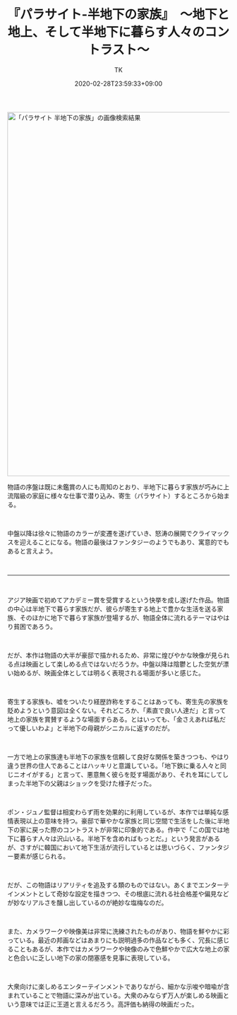 ﻿---
layout: post

title: 『パラサイト-半地下の家族』　～地下と地上、そして半地下に暮らす人々のコントラスト～
author: TK
date: 2020-02-28T23:59:33+09:00
comments: true
categories: Movie
---
<p><img alt="「パラサイト 半地下の家族」の画像検索結果" height="824" src="https://amd.c.yimg.jp/amd/20200223-00036256-bunshun-000-2-view.jpg" width="588" /></p>





<p>物語の序盤は既に未鑑賞の人にも周知のとおり、半地下に暮らす家族が巧みに上流階級の家庭に様々な仕事で潜り込み、寄生（パラサイト）するところから始まる。</p>

<p>&nbsp;</p>

<p>中盤以降は徐々に物語のカラーが変遷を遂げていき、怒涛の展開でクライマックスを迎えることになる。物語の最後はファンタジーのようでもあり、寓意的でもあると言えよう。</p>

<p>&nbsp;</p>

<hr />
<p>&nbsp;</p>

<p>アジア映画で初めてアカデミー賞を受賞するという快挙を成し遂げた作品。物語の中心は半地下で暮らす家族だが、彼らが寄生する地上で豊かな生活を送る家族、そのほかに地下で暮らす家族が登場するが、物語全体に流れるテーマはやはり貧困であろう。</p>

<p>&nbsp;</p>

<p>だが、本作は物語の大半が豪邸で描かれるため、非常に煌びやかな映像が見られる点は映画として楽しめる点ではないだろうか。中盤以降は陰鬱とした空気が漂い始めるが、映画全体としては明るく表現される場面が多いと感じた。</p>

<p>&nbsp;</p>

<p>寄生する家族も、嘘をついたり経歴詐称をすることはあっても、寄生先の家族を貶めようという意図は全くない。それどころか、「素直で良い人達だ」と言って地上の家族を賞賛するような場面すらある。とはいっても、「金さえあれば私だって優しいわよ」と半地下の母親がシニカルに返すのだが。</p>

<p>&nbsp;</p>

<p>一方で地上の家族達も半地下の家族を信頼して良好な関係を築きつつも、やはり違う世界の住人であることはハッキリと意識している。「地下鉄に乗る人々と同じニオイがする」と言って、悪意無く彼らを貶す場面があり、それを耳にしてしまった半地下の父親はショックを受けた様子だった。</p>

<p>&nbsp;</p>

<p>ポン・ジュノ監督は相変わらず雨を効果的に利用しているが、本作では単純な感情表現以上の意味を持つ。豪邸で華やかな家族と同じ空間で生活をした後に半地下の家に戻った際のコントラストが非常に印象的である。作中で「この国では地下に暮らす人々は沢山いる。半地下を含めればもっとだ。」という発言があるが、さすがに韓国において地下生活が流行しているとは思いづらく、ファンタジー要素が感じられる。</p>

<p>&nbsp;</p>

<p>だが、この物語はリアリティを追及する類のものではない。あくまでエンターテインメントとして奇妙な設定を描きつつ、その根底に流れる社会格差や偏見などが妙なリアルさを醸し出しているのが絶妙な塩梅なのだ。</p>

<p>&nbsp;</p>

<p>また、カメラワークや映像美は非常に洗練されたものがあり、物語を鮮やかに彩っている。最近の邦画などはあまりにも説明過多の作品なども多く、冗長に感じることもあるが、本作ではカメラワークや映像のみで色鮮やかで広大な地上の家と色合いに乏しい地下の家の閉塞感を見事に表現している。</p>

<p>&nbsp;</p>

<p>大衆向けに楽しめるエンターテインメントでありながら、細かな示唆や暗喩が含まれていることで物語に深みが出ている。大衆のみならず万人が楽しめる映画という意味では正に王道と言えるだろう。高評価も納得の映画だった。</p>
